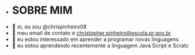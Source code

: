 - # SOBRE MIM
- 👋 oi, eu sou @chrispinheiro08
- 👀 meu email de contato é christopher.pinheiro@escola.pr.gov.br
- 🌱  eu estou interessado em aprender a programar novas linguagens
- 🏁 eu estou aprendendo recentemente a linguagem Java Script e Scratc
